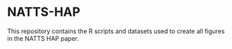 # NATTS-HAP
This repository contains the R scripts and datasets used to create all figures in the NATTS HAP paper.
